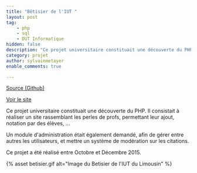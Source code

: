 ```yaml
---
title: "Bêtisier de l'IUT "
layout: post
tag: 
    - php
    - sql
    - DUT Informatique
hidden: false
description: "Ce projet universitaire constituait une découverte du PHP. Il consistait à réaliser un site rassemblant les perles de profs, permettant leur ajout, notation par des élèves, ..."
category: projet
author: sylvainmetayer
enable_comments: true

---
```


[Source (Github)](https://github.com/sylvainmetayer/Betisier-TP)

[Voir le site](https://betisier.sylvainmetayer.fr/)

Ce projet universitaire constituait une découverte du PHP. Il consistait à réaliser un site rassemblant les perles de profs, permettant leur ajout, notation par des élèves, ...

Un module d'administration était également demandé, afin de gérer entre autres les utilisateurs, et mettre un système de modération sur les citations.

Ce projet a été réalisé entre Octobre et Décembre 2015.

{% asset betisier.gif alt="Image du Betisier de l'IUT du Limousin" %}
